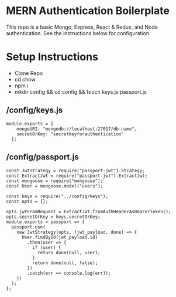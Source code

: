 # MERN Authentication Boilerplate
This repo is a basic Mongo, Express, React & Redux, and Node authentication. See the instructions below for configuration.

# Setup Instructions
* Clone Repo
* cd chow
* npm i
* mkdir config && cd config && touch keys.js passport.js

## /config/keys.js
```
module.exports = {
    mongoURI: "mongodb://localhost:27017/db-name",
    secretOrKey: "secretkeyforauthentication"
  };
```

## /config/passport.js
```
const JwtStrategy = require("passport-jwt").Strategy;
const ExtractJwt = require("passport-jwt").ExtractJwt;
const mongoose = require("mongoose");
const User = mongoose.model("users");

const keys = require("../config/keys");
const opts = {};

opts.jwtFromRequest = ExtractJwt.fromAuthHeaderAsBearerToken();
opts.secretOrKey = keys.secretOrKey;
module.exports = passport => {
  passport.use(
    new JwtStrategy(opts, (jwt_payload, done) => {
      User.findById(jwt_payload.id)
        .then(user => {
          if (user) {
            return done(null, user);
          }
          return done(null, false);
        })
        .catch(err => console.log(err));
    })
  );
};
```